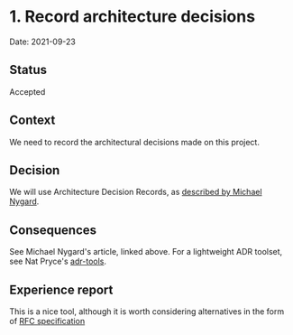 # 1. Record architecture decisions

Date: 2021-09-23

## Status

Accepted

## Context

We need to record the architectural decisions made on this project.

## Decision

We will use Architecture Decision Records, as [described by Michael Nygard](http://thinkrelevance.com/blog/2011/11/15/documenting-architecture-decisions).

## Consequences

See Michael Nygard's article, linked above. For a lightweight ADR toolset, see Nat Pryce's [adr-tools](https://github.com/npryce/adr-tools).

## Experience report

This is a nice tool, although it is worth considering alternatives in the form of [RFC specification](https://philcalcado.com/2018/11/19/a_structured_rfc_process.html)
